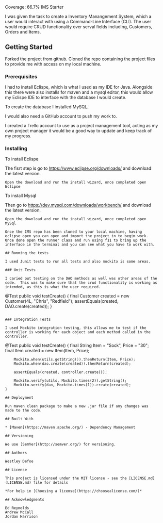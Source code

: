 Coverage: 66.7%
IMS Starter

I was given the task to create a Inventory Manangement System, which a user would interact with using a Command-Line Interface (CLI).  The user would require CRUD functionality over serval fields including, Customers, Orders and Items.

## Getting Started

Forked the project from github. Cloned the repo containing the project files to provide me with access on my local machine.

### Prerequisites

I had to install Eclispe, which is what I used as my IDE for Java.  Alongside this there were also installs for maven and a mysql editor, this would allow my Eclispe IDE to interface with the database I would create.

To create the database I installed MySQL.

I would also need a GitHub account to push my work to.

I created a Trello account to use as a project management tool, acting as my own project manager it would be a good way to update and keep track of my progress.

### Installing

To install Eclispe

The fisrt step is go to https://www.eclipse.org/downloads/ and download the latest version.
```
Open the download and run the install wizard, once completed open Eclipse
```
To install Mysql

Then go to https://dev.mysql.com/downloads/workbench/ and download the latest version.
```
Open the download and run the install wizard, once completed open MySql

Once the IMS repo has been cloned to your local machine, having eclipse open you can open and import the project in to begin work.  Once done open the runner class and run using f11 to bring up the interface in the terminal and you can see what you have to work with.

## Running the tests

I used Junit tests to run all tests and also mockito is some areas.

### Unit Tests

I caried out testing on the DAO methods as well was other areas of the code.  This was to make sure that the crud functionality is working as intended, as this is what the user required.

```
@Test
	public void testCreate() {
		final Customer created = new Customer(4L, "Chris", "Redfield");
		assertEquals(created, DAO.create(created));
	}
```

### Integration Tests 

I used Mockito integration testing, this allows me to test if the controller is working for each object and each method called in the controller.

```
@Test
	public void testCreate() {
		final String Item = "Sock", Price = "30";
		final Item created = new Item(Item, Price);

		Mockito.when(utils.getString()).thenReturn(Item, Price);
		Mockito.when(dao.create(created)).thenReturn(created);

		assertEquals(created, controller.create());

		Mockito.verify(utils, Mockito.times(2)).getString();
		Mockito.verify(dao, Mockito.times(1)).create(created);
	}
```
## Deployment

Run maven clean package to make a new .jar file if any changes was made to the code.

## Built With

* [Maven](https://maven.apache.org/) - Dependency Management

## Versioning

We use [SemVer](http://semver.org/) for versioning.

## Authors

Westley Defoe

## License

This project is licensed under the MIT license - see the [LICENSE.md](LICENSE.md) file for details 

*For help in [Choosing a license](https://choosealicense.com/)*

## Acknowledgments

Ed Reynolds
Andrew McCall
Jordan Harrison
